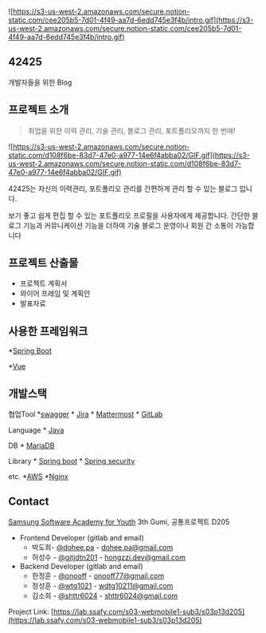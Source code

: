 ![https://s3-us-west-2.amazonaws.com/secure.notion-static.com/cee205b5-7d01-4f49-aa7d-6edd745e3f4b/intro.gif](https://s3-us-west-2.amazonaws.com/secure.notion-static.com/cee205b5-7d01-4f49-aa7d-6edd745e3f4b/intro.gif)

## 42425

개발자들을 위한 Blog

## 프로젝트 소개

> 취업을 위한 이력 관리, 기술 관리, 블로그 관리, 포트폴리오까지 한 번에!

![https://s3-us-west-2.amazonaws.com/secure.notion-static.com/d108f6be-83d7-47e0-a977-14e6f4abba02/GIF.gif](https://s3-us-west-2.amazonaws.com/secure.notion-static.com/d108f6be-83d7-47e0-a977-14e6f4abba02/GIF.gif)

42425는 자신의 이력관리, 포트폴리오 관리를 간편하게 관리 할 수 있는 블로그 입니다.

보기 좋고 쉽게 편집 할 수 있는 포트폴리오 프로필을 사용자에게 제공합니다.
간단한 블로그 기능과 커뮤니케이션 기능을 더하여 기술 블로그 운영이나 회원 간 소통이 가능합니다

## **프로젝트 산출물**

- 프로젝트 계획서
- 와이어 프레임 및 계획안
- 발표자료

## 사용한 프레임워크

 *[Spring Boot](https://spring.io/projects/spring-boot)

 *[Vue](https://vuejs.org/)

## 개발스택

협업Tool *[swagger](https://swagger.io/tools/swagger-ui/) * [Jira](https://www.atlassian.com/software/jira/) * [Mattermost](https://mattermost.com/) * [GitLab](https://about.gitlab.com/)

Language  * [Java](https://java.com/ko/download/)

DB * [MariaDB](https://mariadb.org/)

Library  * [Spring boot](https://spring.io/projects/spring-boot/) * [Spring security](https://spring.io/projects/spring-security/)

etc. *[AWS](https://aws.amazon.com/ko/) *[Nginx](https://www.nginx.com/)

## Contact

[Samsung Software Academy for Youth](https://www.ssafy.com/) 3th Gumi, 공통프로젝트 D205

- Frontend Developer (gitlab and email)
    - 박도희- [@dohee.pa]([https://lab.ssafy.com/dohee.pa](https://lab.ssafy.com/dohee.pa)) - [dohee.pa@gmail.com](mailto:dohee.pa@gmail.com)
    - 허성수 - [@gjtjdtn201]([https://lab.ssafy.com/gjtjdtn201](https://lab.ssafy.com/gjtjdtn201)) - hongzzi.dev@gmail.com
- Backend Developer (gitlab and email)
    - 한정훈 - [@onooff]([https://lab.ssafy.com/onooff](https://lab.ssafy.com/onooff)) - [onooff77@gmail.com](mailto:onooff77@gmail.com)
    - 정성훈 - [@wtg1021]([https://lab.ssafy.com/wtg1021](https://lab.ssafy.com/wtg1021)) - wdtg10211@gmail.com
    - 김소희 - [@shttr6024]([https://lab.ssafy.com/shttr6024](https://lab.ssafy.com/shttr6024)) - [shttr6024@gmail.com](mailto:shttr6024@gmail.com)

Project Link: [https://lab.ssafy.com/s03-webmobile1-sub3/s03p13d205](https://lab.ssafy.com/s03-webmobile1-sub3/s03p13d205)